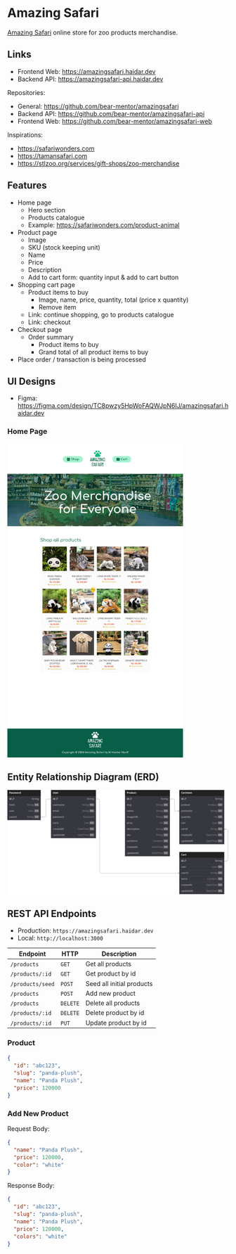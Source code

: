 # Amazing Safari

[Amazing Safari](https://amazingsafari.haidar.dev) online store for zoo products merchandise.

## Links

- Frontend Web: <https://amazingsafari.haidar.dev>
- Backend API: <https://amazingsafari-api.haidar.dev>

Repositories:

- General: <https://github.com/bear-mentor/amazingsafari>
- Backend API: <https://github.com/bear-mentor/amazingsafari-api>
- Frontend Web: <https://github.com/bear-mentor/amazingsafari-web>

Inspirations:

- <https://safariwonders.com>
- <https://tamansafari.com>
- <https://stlzoo.org/services/gift-shops/zoo-merchandise>

## Features

- Home page
  - Hero section
  - Products catalogue
  - Example: <https://safariwonders.com/product-animal>
- Product page
  - Image
  - SKU (stock keeping unit)
  - Name
  - Price
  - Description
  - Add to cart form: quantity input & add to cart button
- Shopping cart page
  - Product items to buy
    - Image, name, price, quantity, total (price x quantity)
    - Remove item
  - Link: continue shopping, go to products catalogue
  - Link: checkout
- Checkout page
  - Order summary
    - Product items to buy
    - Grand total of all product items to buy
- Place order / transaction is being processed

## UI Designs

- Figma: <https://figma.com/design/TC8pwzy5HpWoFAQWJpN6IJ/amazingsafari.haidar.dev>

### Home Page

<img alt="Home Page" src="./designs/home.jpg" width="400" />

## Entity Relationship Diagram (ERD)

![ERD](./diagrams/erd.svg)

## REST API Endpoints

- Production: `https://amazingsafari.haidar.dev`
- Local: `http://localhost:3000`

| Endpoint         | HTTP     | Description               |
| ---------------- | -------- | ------------------------- |
| `/products`      | `GET`    | Get all products          |
| `/products/:id`  | `GET`    | Get product by id         |
| `/products/seed` | `POST`   | Seed all initial products |
| `/products`      | `POST`   | Add new product           |
| `/products`      | `DELETE` | Delete all products       |
| `/products/:id`  | `DELETE` | Delete product by id      |
| `/products/:id`  | `PUT`    | Update product by id      |

### Product

```json
{
  "id": "abc123",
  "slug": "panda-plush",
  "name": "Panda Plush",
  "price": 120000
}
```

### Add New Product

Request Body:

```json
{
  "name": "Panda Plush",
  "price": 120000,
  "color": "white"
}
```

Response Body:

```json
{
  "id": "abc123",
  "slug": "panda-plush",
  "name": "Panda Plush",
  "price": 120000,
  "colors": "white"
}
```
